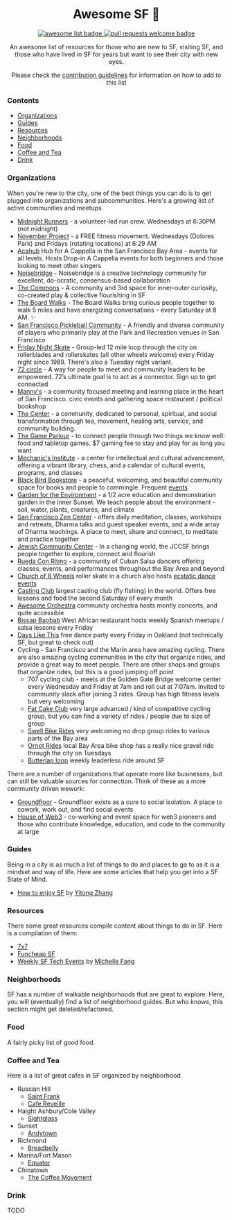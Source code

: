 <div align="center">
  <h1 align="center">Awesome SF 🌉</h1>
  <p align="center">
    <a href="https://github.com/sindresorhus/awesome">
      <img alt="awesome list badge" src="https://cdn.rawgit.com/sindresorhus/awesome/d7305f38d29fed78fa85652e3a63e154dd8e8829/media/badge.svg">
    </a>
    <a href="http://makeapullrequest.com">
      <img alt="pull requests welcome badge" src="https://img.shields.io/badge/PRs-welcome-brightgreen.svg?style=flat">
    </a>
  </p>
  
  <p align="center"> An awesome list of resources for those who are new to SF, visiting SF, and those who have lived in SF for years but want to see their city with new eyes.</p>
  <p align="center">Please check the <a href="CONTRIBUTING.md">contribution guidelines</a> for information on how to add to this list</p>
  
</div>

### Contents

- [Organizations](#organizations)
- [Guides](#guides)
- [Resources](#resources)
- [Neighborhoods](#neighborhoods)
- [Food](#food)
- [Coffee and Tea](#coffee-and-tea)
- [Drink](#drink)

### Organizations

When you're new to the city, one of the best things you can do is to get plugged into organizations and subcommunities. Here's a growing list of active communities and meetups

- [Midnight Runners](https://linktr.ee/midnightrunnerssf) - a volunteer-led run crew. Wednesdays at 6:30PM (not midnight)
- [November Project](https://november-project.com/san-francisco-ca/) - a FREE fitness movement. Wednesdays (Dolores Park) and Fridays (rotating locations) at 6:29 AM
- [Acahub](https://www.acahub.co/) Hub for A Cappella in the San Francisco Bay Area - events for all levels. Hosts Drop-in A Cappella events for both beginners and those looking to meet other singers
- [Noisebridge](https://www.noisebridge.net/wiki/Noisebridge) - Noisebridge is a creative technology community for excellent, do-ocratic, consensus-based collaboration
- [The Commons](https://www.thesfcommons.com/) - A community and 3rd space for inner-outer curiosity, co-created play & collective flourishing in SF
- [The Board Walks](https://www.theboardwalks.com) - The Board Walks bring curious people together to walk 5 miles and have energizing conversations – every Saturday at 8 AM. ✨
- [San Francisco Pickleball Community](https://pickleballsf.com/) - A friendly and diverse community of players who primarily play at the Park and Recreation venues in San Francisco
- [Friday Night Skate](https://www.facebook.com/groups/196455884283726) - Group-led 12 mile loop through the city on rollerblades and rollerskates (all other wheels welcome) every Friday night since 1989. There's also a Tuesday night variant.
- [72 circle](https://72circle.com/) - A way for people to meet and community leaders to be empowered. 72’s ultimate goal is to act as a connector. Sign up to get connected
- [Manny's](https://welcometomannys.com/) - a community focused meeting and learning place in the heart of San Francisco. civic events and gathering space restaurant / political bookshop
- [The Center](https://www.thecentersf.com/) - a community, dedicated to personal, spiritual, and social transformation through tea, movement, healing arts, service, and community building.
- [The Game Parlour](https://www.thegameparlour.com/) - to connect people through two things we know well: food and tabletop games. $7 gaming fee to stay and play for as long you want
- [Mechanic's Institute](https://www.milibrary.org/) - a center for intellectual and cultural advancement, offering a vibrant library, chess, and a calendar of cultural events, programs, and classes
- [Black Bird Bookstore](https://blackbirdsf.com/) - a peaceful, welcoming, and beautiful community space for books and people to commingle. Frequent [events](https://blackbirdsf.com/blogs/upcoming-events)
- [Garden for the Environment](https://www.gardenfortheenvironment.org/) - a 1/2 acre education and demonstration garden in the Inner Sunset. We teach people about the environment - soil, water, plants, creatures, and climate
- [San Francisco Zen Center](https://www.sfzc.org/) - offers daily meditation, classes, workshops and retreats, Dharma talks and guest speaker events, and a wide array of Dharma teachings. A place to meet, share and connect, to meditate and practice together
- [Jewish Community Center](https://www.jccsf.org/) - In a changing world, the JCCSF brings people together to explore, connect and flourish
- [Rueda Con Ritmo](https://www.ruedaconritmo.com) - a community of Cuban Salsa dancers offering classes, events, and performances throughout the Bay Area and beyond
- [Church of 8 Wheels](http://www.churchof8wheels.com/) roller skate in a church also hosts [ecstatic dance events](https://ecstaticdance.org/dance/san-francisco-ecstatic-dance/)
 - [Casting Club](https://www.ggacc.org/) largest casting club (fly fishing) in the world. Offers free lessons and food the second Saturday of every month
- [Awesome Orchestra](https://awesomeorchestra.org/) community orchestra hosts montly concerts, and quite accessible
- [Bissap Baobab](https://www.bissapbaobab.com/events) West African restaurant hosts weekly Spanish meetups / salsa lessons every Friday
- [Days Like This](https://www.instagram.com/dayslikethis.oakland/) free dance party every Friday in Oakland (not technically SF, but great to check out)
- Cycling - San Francisco and the Marin area have amazing cycling. There are also amazing cycling communities in the city that organize rides, and provide a great way to meet people. There are other shops and groups that organize rides, but this is a good jumping off point
    - 707 cycling club - meets at the Golden Gate Bridge welcome center every Wednesday and Friday at 7am and roll out at 7:07am. Invited to community slack after joining 3 rides. Group has high fitness levels but very welcoming
    - [Fat Cake Club](https://www.fatcake.cc/) very large advanced / kind of competitive cycling group, but you can find a variety of rides / people due to size of group
    - [Swell Bike Rides](https://www.swellbicycles.com/rides-clinics) very welcoming no drop group rides to various parts of the Bay area
    - [Ornot Rides](https://www.ornotbike.com/pages/showroom) local Bay Area bike shop has a really nice gravel ride through the city on Tuesdays
    - [Butterlap loop](https://butterlap.bike/) weekly leaderless ride around SF

There are a number of organizations that operate more like businesses, but can still be valuable sources for connection. Think of these as a more community driven wework:

- [Groundfloor](https://groundfloorclub.com/) - Groundfloor exists as a cure to social isolation. A place to cowork, work out, and find social events
- [House of Web3](https://edgeandnode.com/thehouseofweb3/) - co-working and event space for web3 pioneers and those who contribute knowledge, education, and code to the community at large

### Guides

Being in a city is as much a list of things to do and places to go to as it is a mindset and way of life. Here are some articles that help you get into a SF State of Mind.

- [How to enjoy SF](http://zhayitong.com/2023/06/17/sf.html) by [Yitong Zhang](https://twitter.com/zhayitong)

### Resources

There some great resources compile content about things to do in SF. Here is a compilation of them:

- [7x7](https://www.7x7.com/)
- [Funcheap SF](https://sf.funcheap.com/)
- [Weekly SF Tech Events](https://michellesnotion.notion.site/michellesnotion/SF-Community-Guide-e7d74969a4af434ca578196370f826ef) by [Michelle Fang](https://twitter.com/michelleefang)

### Neighborhoods

SF has a number of walkable neighborhoods that are great to explore. Here, you will (eventually) find a list of neighborhood guides. But who knows, this section might get deleted/refactored.

### Food

A fairly picky list of good food.

### Coffee and Tea

Here is a list of great cafes in SF organized by neighborhood.

- Russian Hill
  - [Saint Frank](https://goo.gl/maps/zXfTzSxyAy5F2zzU6)
  - [Cafe Reveille](https://goo.gl/maps/A71SsXjqwFc29JtQ6)
- Haight Ashbury/Cole Valley
  - [Sightglass](https://goo.gl/maps/Y9rzXEri1o2F7ZWX9)
- Sunset
  - [Andytown](https://goo.gl/maps/QAoxPg8HhoMJvan39)
- Richmond
  - [Breadbelly](https://goo.gl/maps/apUjMEXvLcPKyQVt6)
- Marina/Fort Mason
  - [Equator](https://goo.gl/maps/MyiAeLse2naJ2nJX6)
- Chinatown
  - [The Coffee Movement](https://maps.app.goo.gl/psx23GjpfZVsuQRk6)

### Drink

TODO
